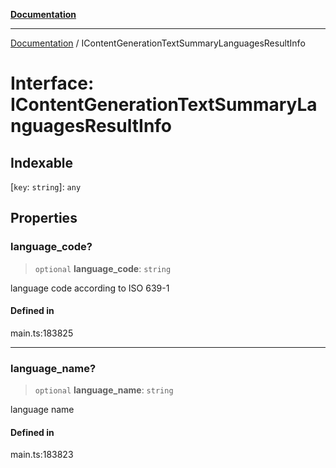 [**Documentation**](../README.md)

***

[Documentation](../README.md) / IContentGenerationTextSummaryLanguagesResultInfo

# Interface: IContentGenerationTextSummaryLanguagesResultInfo

## Indexable

 \[`key`: `string`\]: `any`

## Properties

### language\_code?

> `optional` **language\_code**: `string`

language code according to ISO 639-1

#### Defined in

main.ts:183825

***

### language\_name?

> `optional` **language\_name**: `string`

language name

#### Defined in

main.ts:183823
